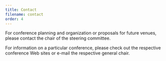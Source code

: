 ```yaml
---
title: Contact
filename: contact
order: 4
---
```

For conference planning and organization or proposals for future venues, please contact the chair of the steering committee.

For information on a particular conference, please check out the respective conference Web sites or e-mail the respective general chair.
